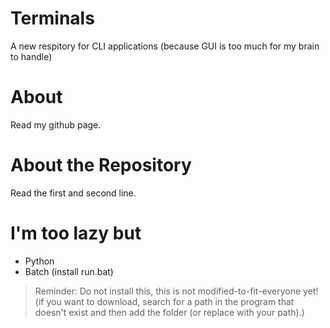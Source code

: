 # Terminals
A new respitory for CLI applications (because GUI is too much for my brain to handle)

# About
Read my github page.

# About the Repository
Read the first and second line.

# I'm too lazy but
- Python
- Batch (install run.bat)
> Reminder: Do not install this, this is not modified-to-fit-everyone yet! (if you want to download, search for a path in the program that doesn't exist and then add the folder (or replace with your path).)
